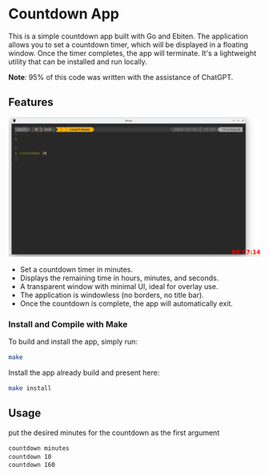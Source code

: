 # Countdown App

This is a simple countdown app built with Go and Ebiten. The application allows you to set a countdown timer, which will be displayed in a floating window. Once the timer completes, the app will terminate. It's a lightweight utility that can be installed and run locally.

**Note**: 95% of this code was written with the assistance of ChatGPT.

## Features

![Example](screenshot.png)

- Set a countdown timer in minutes.
- Displays the remaining time in hours, minutes, and seconds.
- A transparent window with minimal UI, ideal for overlay use.
- The application is windowless (no borders, no title bar).
- Once the countdown is complete, the app will automatically exit.

### Install and Compile with Make

To build and install the app, simply run:

```bash
make
```

Install the app already build and present here:
```bash
make install
```

## Usage

put the desired minutes for the countdown as the first argument

```bash
countdown minutes
countdown 10
countdown 160
```
